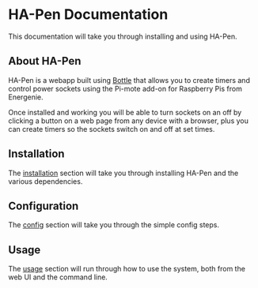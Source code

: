 # HA-Pen Documentation

This documentation will take you through installing and using HA-Pen.

## About HA-Pen

HA-Pen is a webapp built using [Bottle](http://bottlepy.org/) that allows you to create timers and control power sockets using the Pi-mote add-on for Raspberry Pis from Energenie.

Once installed and working you will be able to turn sockets on an off by clicking a button on a web page from any device with a browser, plus you can create timers so the sockets switch on and off at set times.

## Installation

The [installation](install.md) section will take you through installing HA-Pen and the various dependencies.

## Configuration

The [config](config.md) section will take you through the simple config steps.

## Usage

The [usage](usage.md) section will run through how to use the system, both from the web UI and the command line.
